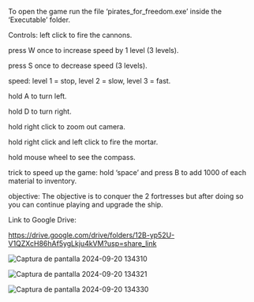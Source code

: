 To open the game run the file ‘pirates_for_freedom.exe’ inside the ‘Executable’ folder.

Controls:
left click to fire the cannons.

press W once to increase speed by 1 level (3 levels).

press S once to decrease speed (3 levels).

speed: level 1 = stop, level 2 = slow, level 3 = fast.

hold A to turn left.

hold D to turn right.

hold right click to zoom out camera.

hold right click and left click to fire the mortar.

hold mouse wheel to see the compass.

trick to speed up the game:
hold ‘space’ and press B to add 1000 of each material to inventory.


objective:
The objective is to conquer the 2 fortresses but after doing so you can continue playing and upgrade the ship.


Link to Google Drive:

https://drive.google.com/drive/folders/12B-yp52U-V1QZXcH86hAf5ygLkju4kVM?usp=share_link


![Captura de pantalla 2024-09-20 134310](https://github.com/user-attachments/assets/9954c9dc-4f3b-405f-bf1f-f10eade88715)



![Captura de pantalla 2024-09-20 134321](https://github.com/user-attachments/assets/7dbac488-3841-4c25-a0c0-1bb2342d71e5)



![Captura de pantalla 2024-09-20 134330](https://github.com/user-attachments/assets/f19d29c8-3aee-4575-a0fe-bc47ab003a3b)
